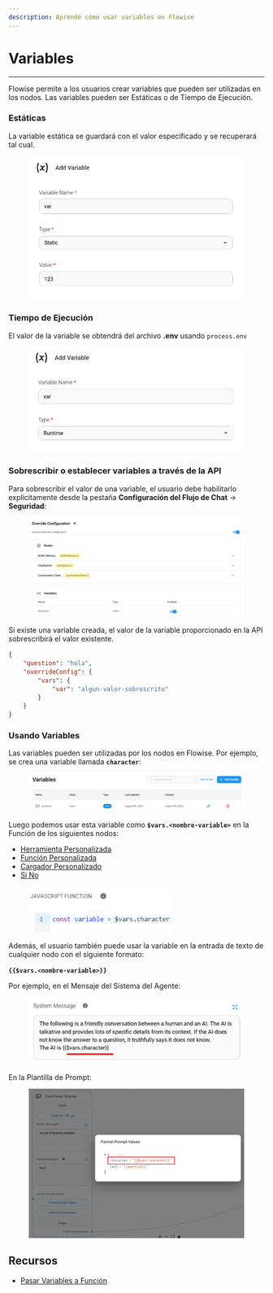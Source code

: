 ```yaml
---
description: Aprende cómo usar variables en Flowise
---
```


# Variables

***

Flowise permite a los usuarios crear variables que pueden ser utilizadas en los nodos. Las variables pueden ser Estáticas o de Tiempo de Ejecución.

### Estáticas

La variable estática se guardará con el valor especificado y se recuperará tal cual.

<figure><img src="../../.gitbook/assets/image (13) (1) (1) (1).png" alt="" width="542"><figcaption></figcaption></figure>

### Tiempo de Ejecución

El valor de la variable se obtendrá del archivo **.env** usando `process.env`

<figure><img src="../../.gitbook/assets/image (1) (1) (1) (1) (1) (1) (1) (1) (1) (1) (1) (1) (1) (1) (1) (1) (1) (1) (1) (1) (1).png" alt="" width="537"><figcaption></figcaption></figure>

### Sobrescribir o establecer variables a través de la API

Para sobrescribir el valor de una variable, el usuario debe habilitarlo explícitamente desde la pestaña **Configuración del Flujo de Chat** -> **Seguridad**:

<figure><img src="../../.gitbook/assets/image (1) (1).png" alt=""><figcaption></figcaption></figure>

Si existe una variable creada, el valor de la variable proporcionado en la API sobrescribirá el valor existente.

```json
{
    "question": "hola",
    "overrideConfig": {
        "vars": {
            "var": "algun-valor-sobrescrito"
        }
    }
}
```

### Usando Variables

Las variables pueden ser utilizadas por los nodos en Flowise. Por ejemplo, se crea una variable llamada **`character`**:

<figure><img src="../../.gitbook/assets/image (96).png" alt=""><figcaption></figcaption></figure>

Luego podemos usar esta variable como **`$vars.<nombre-variable>`** en la Función de los siguientes nodos:

* [Herramienta Personalizada](../../integrations/langchain/tools/custom-tool.md)
* [Función Personalizada](../../integrations/utilities/custom-js-function.md)
* [Cargador Personalizado](../../integrations/langchain/document-loaders/custom-document-loader.md)
* [Si No](../../integrations/utilities/if-else.md)

<figure><img src="../../.gitbook/assets/image (105).png" alt="" width="283"><figcaption></figcaption></figure>

Además, el usuario también puede usar la variable en la entrada de texto de cualquier nodo con el siguiente formato:

**`{{$vars.<nombre-variable>}}`**

Por ejemplo, en el Mensaje del Sistema del Agente:

<figure><img src="../../.gitbook/assets/image (1) (1) (1) (2) (1).png" alt="" width="508"><figcaption></figcaption></figure>

En la Plantilla de Prompt:

<figure><img src="../../.gitbook/assets/image (157).png" alt=""><figcaption></figcaption></figure>

## Recursos

* [Pasar Variables a Función](../../integrations/langchain/tools/custom-tool.md#pass-variables-to-function)
